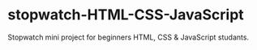 # stopwatch-HTML-CSS-JavaScript
 Stopwatch mini project for beginners HTML, CSS & JavaScript studants.
